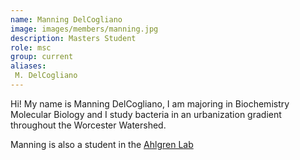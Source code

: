 ```yaml
---
name: Manning DelCogliano
image: images/members/manning.jpg
description: Masters Student
role: msc
group: current
aliases:
 M. DelCogliano
---
```


Hi! My name is Manning DelCogliano, I am majoring in Biochemistry Molecular Biology and I study bacteria in an urbanization gradient throughout the Worcester Watershed.

Manning is also a student in the [Ahlgren Lab](https://nahlgren.wordpress.com/)
